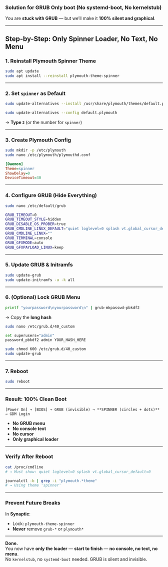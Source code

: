 ### **Solution for GRUB Only boot (No systemd-boot, No kernelstub)**

You are **stuck with GRUB** — but we’ll make it **100% silent and graphical**.

---

## Step-by-Step: **Only Spinner Loader, No Text, No Menu**

### 1. **Reinstall Plymouth Spinner Theme**
```bash
sudo apt update
sudo apt install --reinstall plymouth-theme-spinner
```

---

### 2. **Set `spinner` as Default**
```bash
sudo update-alternatives --install /usr/share/plymouth/themes/default.plymouth default.plymouth /usr/share/plymouth/themes/spinner/spinner.plymouth 150

sudo update-alternatives --config default.plymouth
```
→ **Type `2`** (or the number for `spinner`)

---

### 3. **Create Plymouth Config**
```bash
sudo mkdir -p /etc/plymouth
sudo nano /etc/plymouth/plymouthd.conf
```

```ini
[Daemon]
Theme=spinner
ShowDelay=0
DeviceTimeout=30
```

---

### 4. **Configure GRUB (Hide Everything)**
```bash
sudo nano /etc/default/grub
```

```bash
GRUB_TIMEOUT=0
GRUB_TIMEOUT_STYLE=hidden
GRUB_DISABLE_OS_PROBER=true
GRUB_CMDLINE_LINUX_DEFAULT="quiet loglevel=0 splash vt.global_cursor_default=0"
GRUB_CMDLINE_LINUX=""
GRUB_TERMINAL=console
GRUB_GFXMODE=auto
GRUB_GFXPAYLOAD_LINUX=keep
```

---

### 5. **Update GRUB & Initramfs**
```bash
sudo update-grub
sudo update-initramfs -u -k all
```

---

### 6. **(Optional) Lock GRUB Menu**
```bash
printf "yourpassword\nyourpassword\n" | grub-mkpasswd-pbkdf2
```
→ Copy the **long hash**

```bash
sudo nano /etc/grub.d/40_custom
```

```bash
set superusers="admin"
password_pbkdf2 admin YOUR_HASH_HERE
```

```bash
sudo chmod 600 /etc/grub.d/40_custom
sudo update-grub
```

---

### 7. **Reboot**
```bash
sudo reboot
```

---

### **Result: 100% Clean Boot**
```
[Power On] → [BIOS] → GRUB (invisible) → **SPINNER (circles + dots)** → GDM Login
```

- **No GRUB menu**  
- **No console text**  
- **No cursor**  
- **Only graphical loader**

---

### Verify After Reboot
```bash
cat /proc/cmdline
# → Must show: quiet loglevel=0 splash vt.global_cursor_default=0

journalctl -b | grep -i "plymouth.*theme"
# → Using theme 'spinner'
```

---

### Prevent Future Breaks
In **Synaptic**:
- Lock: `plymouth-theme-spinner`
- **Never** remove `grub-*` or `plymouth*`

---

**Done.**  
You now have **only the loader** — **start to finish** — **no console, no text, no menu**.  
No `kernelstub`, no `systemd-boot` needed. GRUB is silent and invisible.
